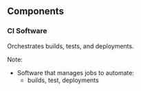 ## Components

### CI Software

Orchestrates builds, tests, and deployments.

Note:
* Software that manages jobs to automate:
  * builds, test, deployments
